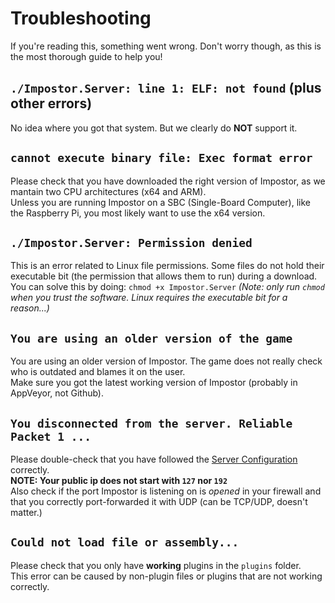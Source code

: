 # Troubleshooting
If you're reading this, something went wrong.
Don't worry though, as this is the most thorough guide to help you!

## `./Impostor.Server: line 1: ELF: not found` (plus other errors)
No idea where you got that system. But we clearly do **NOT** support it.

## `cannot execute binary file: Exec format error`
Please check that you have downloaded the right version of Impostor, as we mantain two CPU architectures (x64 and ARM).  
Unless you are running Impostor on a SBC (Single-Board Computer), like the Raspberry Pi, you most likely want to use the x64 version.

## `./Impostor.Server: Permission denied`
This is an error related to Linux file permissions.
Some files do not hold their executable bit (the permission that allows them to run) during a download.
You can solve this by doing: `chmod +x Impostor.Server`
_(Note: only run `chmod` when you trust the software. Linux requires the executable bit for a reason...)_

## `You are using an older version of the game`
You are using an older version of Impostor. The game does not really check who is outdated and blames it on the user.  
Make sure you got the latest working version of Impostor (probably in AppVeyor, not Github).

## `You disconnected from the server. Reliable Packet 1 ...`
Please double-check that you have followed the [Server Configuration](Server-configuration.md) correctly.  
**NOTE: Your public ip does not start with `127` nor `192`**  
Also check if the port Impostor is listening on is *opened* in your firewall and that you correctly port-forwarded it with UDP (can be TCP/UDP, doesn't matter.)  

## `Could not load file or assembly...`
Please check that you only have **working** plugins in the `plugins` folder.  
This error can be caused by non-plugin files or plugins that are not working correctly.
